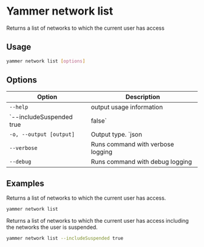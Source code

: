 # Yammer network list

Returns a list of networks to which the current user has access

## Usage

```sh
yammer network list [options]
```

## Options

Option|Description
------|-----------
`--help`|output usage information
`--includeSuspended true|false`|Include the networks the user is suspended. Default `false`
`-o, --output [output]`|Output type. `json|text`. Default `text`
`--verbose`|Runs command with verbose logging
`--debug`|Runs command with debug logging

## Examples

Returns a list of networks to which the current user has access.

```sh
yammer network list
```

Returns a list of networks to which the current user has access including the networks the user is suspended.

```sh
yammer network list --includeSuspended true
```